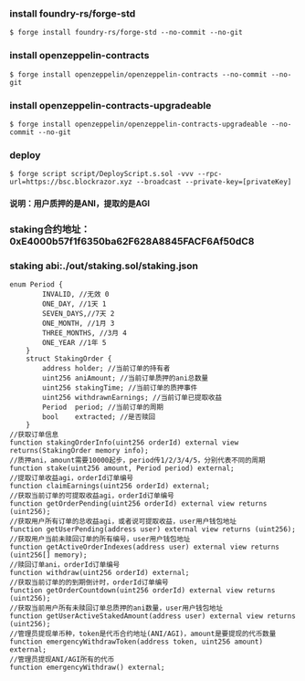 ### install foundry-rs/forge-std
```shell
$ forge install foundry-rs/forge-std --no-commit --no-git
```
### install openzeppelin-contracts
```shell
$ forge install openzeppelin/openzeppelin-contracts --no-commit --no-git
```

### install openzeppelin-contracts-upgradeable
```shell
$ forge install openzeppelin/openzeppelin-contracts-upgradeable --no-commit --no-git
```


### deploy
```shell
$ forge script script/DeployScript.s.sol -vvv --rpc-url=https://bsc.blockrazor.xyz --broadcast --private-key=[privateKey]
```

#### 说明：用户质押的是ANI，提取的是AGI
### staking合约地址：0xE4000b57f1f6350ba62F628A8845FACF6Af50dC8
### staking abi:./out/staking.sol/staking.json
```solidity
enum Period {
        INVALID, //无效 0
        ONE_DAY, //1天 1
        SEVEN_DAYS,//7天 2
        ONE_MONTH, //1月 3
        THREE_MONTHS, //3月 4
        ONE_YEAR //1年 5
    }
    struct StakingOrder {
        address holder; //当前订单的持有者
        uint256 aniAmount; //当前订单质押的ani总数量
        uint256 stakingTime; //当前订单的质押事件
        uint256 withdrawnEarnings; //当前订单已提取收益
        Period  period; //当前订单的周期
        bool    extracted; //是否赎回
    }
//获取订单信息
function stakingOrderInfo(uint256 orderId) external view returns(StakingOrder memory info);
//质押ani，amount需要10000起步，period传1/2/3/4/5，分别代表不同的周期
function stake(uint256 amount, Period period) external;
//提取订单收益agi，orderId订单编号
function claimEarnings(uint256 orderId) external;
//获取当前订单的可提取收益agi，orderId订单编号
function getOrderPending(uint256 orderId) external view returns (uint256);
//获取用户所有订单的总收益agi，或者说可提取收益，user用户钱包地址
function getUserPending(address user) external view returns (uint256);
//获取用户当前未赎回订单的所有编号，user用户钱包地址
function getActiveOrderIndexes(address user) external view returns (uint256[] memory);
//赎回订单ani，orderId订单编号
function withdraw(uint256 orderId) external;
//获取当前订单的的到期倒计时，orderId订单编号
function getOrderCountdown(uint256 orderId) external view returns (uint256);
//获取当前用户所有未赎回订单总质押的ani数量，user用户钱包地址
function getUserActiveStakedAmount(address user) external view returns (uint256);
//管理员提现单币种，token是代币合约地址(ANI/AGI)，amount是要提现的代币数量
function emergencyWithdrawToken(address token, uint256 amount) external;
//管理员提现ANI/AGI所有的代币
function emergencyWithdraw() external;
```
